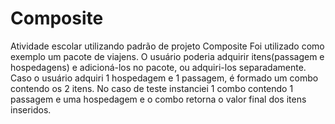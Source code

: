 # Composite
Atividade escolar utilizando padrão de projeto Composite
Foi utilizado como exemplo um pacote de viajens. O usuário poderia adquirir itens(passagem e hospedagens) e adicioná-los no pacote, ou adquiri-los separadamente. Caso o usuário adquiri 1 hospedagem e 1 passagem,
é formado um combo contendo os 2 itens. No caso de teste instanciei 1 combo contendo 1 passagem e uma hospedagem e o combo retorna o valor final dos itens inseridos.
